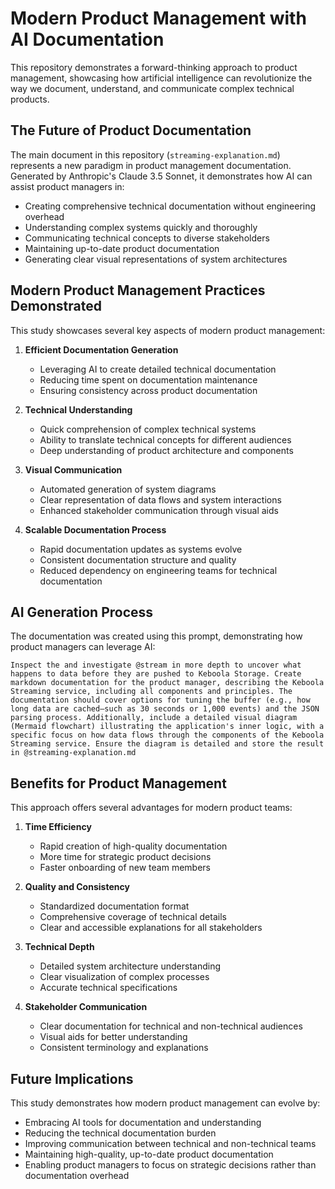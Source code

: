# Modern Product Management with AI Documentation

This repository demonstrates a forward-thinking approach to product management, showcasing how artificial intelligence can revolutionize the way we document, understand, and communicate complex technical products.

## The Future of Product Documentation

The main document in this repository (`streaming-explanation.md`) represents a new paradigm in product management documentation. Generated by Anthropic's Claude 3.5 Sonnet, it demonstrates how AI can assist product managers in:

- Creating comprehensive technical documentation without engineering overhead
- Understanding complex systems quickly and thoroughly
- Communicating technical concepts to diverse stakeholders
- Maintaining up-to-date product documentation
- Generating clear visual representations of system architectures

## Modern Product Management Practices Demonstrated

This study showcases several key aspects of modern product management:

1. **Efficient Documentation Generation**
   - Leveraging AI to create detailed technical documentation
   - Reducing time spent on documentation maintenance
   - Ensuring consistency across product documentation

2. **Technical Understanding**
   - Quick comprehension of complex technical systems
   - Ability to translate technical concepts for different audiences
   - Deep understanding of product architecture and components

3. **Visual Communication**
   - Automated generation of system diagrams
   - Clear representation of data flows and system interactions
   - Enhanced stakeholder communication through visual aids

4. **Scalable Documentation Process**
   - Rapid documentation updates as systems evolve
   - Consistent documentation structure and quality
   - Reduced dependency on engineering teams for technical documentation

## AI Generation Process

The documentation was created using this prompt, demonstrating how product managers can leverage AI:

```
Inspect the and investigate @stream in more depth to uncover what happens to data before they are pushed to Keboola Storage. Create markdown documentation for the product manager, describing the Keboola Streaming service, including all components and principles. The documentation should cover options for tuning the buffer (e.g., how long data are cached—such as 30 seconds or 1,000 events) and the JSON parsing process. Additionally, include a detailed visual diagram (Mermaid flowchart) illustrating the application's inner logic, with a specific focus on how data flows through the components of the Keboola Streaming service. Ensure the diagram is detailed and store the result in @streaming-explanation.md
```

## Benefits for Product Management

This approach offers several advantages for modern product teams:

1. **Time Efficiency**
   - Rapid creation of high-quality documentation
   - More time for strategic product decisions
   - Faster onboarding of new team members

2. **Quality and Consistency**
   - Standardized documentation format
   - Comprehensive coverage of technical details
   - Clear and accessible explanations for all stakeholders

3. **Technical Depth**
   - Detailed system architecture understanding
   - Clear visualization of complex processes
   - Accurate technical specifications

4. **Stakeholder Communication**
   - Clear documentation for technical and non-technical audiences
   - Visual aids for better understanding
   - Consistent terminology and explanations

## Future Implications

This study demonstrates how modern product management can evolve by:
- Embracing AI tools for documentation and understanding
- Reducing the technical documentation burden
- Improving communication between technical and non-technical teams
- Maintaining high-quality, up-to-date product documentation
- Enabling product managers to focus on strategic decisions rather than documentation overhead